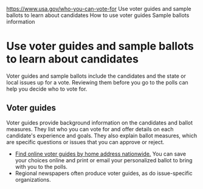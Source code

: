 

https://www.usa.gov/who-you-can-vote-for
Use voter guides and sample ballots to learn about candidates
How to use voter guides
Sample ballots information

Use voter guides and sample ballots to learn about candidates
=============================================================

Voter guides and sample ballots include the candidates and the state or local issues up for a vote. Reviewing them before you go to the polls can help you decide who to vote for.

**Voter guides**
----------------

Voter guides provide background information on the candidates and ballot measures. They list who you can vote for and offer details on each candidate's experience and goals. They also explain ballot measures, which are specific questions or issues that you can approve or reject.

* [Find online voter guides by home address nationwide.](https://www.ballotready.org/)
  You can save your choices online and print or email your personalized ballot to bring with you to the polls.
* Regional newspapers often produce voter guides, as do issue-specific organizations.
